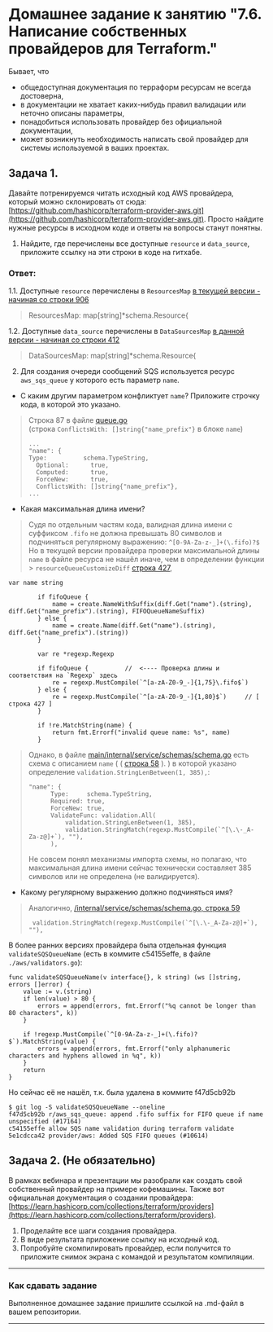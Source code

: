 # Домашнее задание к занятию "7.6. Написание собственных провайдеров для Terraform."

Бывает, что 
* общедоступная документация по терраформ ресурсам не всегда достоверна,
* в документации не хватает каких-нибудь правил валидации или неточно описаны параметры,
* понадобиться использовать провайдер без официальной документации,
* может возникнуть необходимость написать свой провайдер для системы используемой в ваших проектах.   

## Задача 1. 
Давайте потренируемся читать исходный код AWS провайдера, который можно склонировать от сюда: 
[https://github.com/hashicorp/terraform-provider-aws.git](https://github.com/hashicorp/terraform-provider-aws.git).
Просто найдите нужные ресурсы в исходном коде и ответы на вопросы станут понятны.  


1. Найдите, где перечислены все доступные `resource` и `data_source`, приложите ссылку на эти строки в коде на 
гитхабе. 

### Ответ:  
1.1. Доступные `resource` перечислены в `ResourcesMap` [в текущей версии - начиная со строки 906](https://github.com/hashicorp/terraform-provider-aws/blob/main/internal/provider/provider.go#L906)  

> ResourcesMap: map[string]*schema.Resource{  

1.2. Доступные `data_source` перечислены в `DataSourcesMap` [в данной версии - начиная со строки 412](https://github.com/hashicorp/terraform-provider-aws/blob/main/internal/provider/provider.go#L412)  

> DataSourcesMap: map[string]*schema.Resource{

2. Для создания очереди сообщений SQS используется ресурс `aws_sqs_queue` у которого есть параметр `name`. 
* С каким другим параметром конфликтует `name`? Приложите строчку кода, в которой это указано.

>  Строка 87 в файле [queue.go](https://github.com/hashicorp/terraform-provider-aws/blob/main/internal/service/sqs/queue.go#L87)  
>  (строка `ConflictsWith: []string{"name_prefix"}` в блоке `name`)
> <pre><code>...
>"name": {  
> Type:          schema.TypeString,
>   Optional:      true,  
>   Computed:      true,  
>   ForceNew:      true,  
>   ConflictsWith: []string{"name_prefix"},
> ... 
> </code></pre>


* Какая максимальная длина имени? 
 
> Судя по отдельным частям кода, валидная длина имени с суффиксом `.fifo`
> не должна превышать 80 символов и подчиняться регулярному выражению:
> `^[0-9A-Za-z-_]+(\.fifo)?$`    
> Но в текущей версии провайдера проверки максимальной длины `name`
> в файле ресурса не нашёл иначе, чем в определении функции
    > `resourceQueueCustomizeDiff`
> [строка 427](https://github.com/hashicorp/terraform-provider-aws/blob/b9fd7aba413d3967d89f8d873432f910e5905bea/internal/service/sqs/queue.go#L427),

```commandline
var name string

		if fifoQueue {
			name = create.NameWithSuffix(diff.Get("name").(string), diff.Get("name_prefix").(string), FIFOQueueNameSuffix)
		} else {
			name = create.Name(diff.Get("name").(string), diff.Get("name_prefix").(string))
		}

		var re *regexp.Regexp  
             
		if fifoQueue {          //  <---- Проверка длины и соответствия на `Regexp` здесь
			re = regexp.MustCompile(`^[a-zA-Z0-9_-]{1,75}\.fifo$`)
		} else {
			re = regexp.MustCompile(`^[a-zA-Z0-9_-]{1,80}$`)     // [ строка 427 ]
		}

		if !re.MatchString(name) {
			return fmt.Errorf("invalid queue name: %s", name)
		}
```

> Однако, в файле [main/internal/service/schemas/schema.go](https://github.com/hashicorp/terraform-provider-aws/blob/main/internal/service/schemas/schema.go)
> есть схема с описанием `name` ( ( [строка 58](https://github.com/hashicorp/terraform-provider-aws/blob/b9fd7aba413d3967d89f8d873432f910e5905bea/internal/service/schemas/schema.go#L58) ). )
> в которой указано определение `validation.StringLenBetween(1, 385),`:
> ```commandline
>"name": {
>		Type:     schema.TypeString,
>		Required: true,
>		ForceNew: true,
>		ValidateFunc: validation.All(
>		    validation.StringLenBetween(1, 385),
>		    validation.StringMatch(regexp.MustCompile(`^[\.\-_A-Za-z@]+`), ""),
>		),
>``` 
> Не совсем понял механизмы импорта схемы, но полагаю,
> что максимальная длина имени сейчас технически составляет 385 символов или не определена (не валидируется).
>  
  

* Какому регулярному выражению должно подчиняться имя? 
 
> Аналогично, [/internal/service/schemas/schema.go, строка 59](https://github.com/hashicorp/terraform-provider-aws/blob/b9fd7aba413d3967d89f8d873432f910e5905bea/internal/service/schemas/schema.go#L58)
> ```
>  validation.StringMatch(regexp.MustCompile(`^[\.\-_A-Za-z@]+`), ""),
> ```
   

В более ранних версиях провайдера была отдельная функция `validateSQSQueueName` (есть в коммите c54155effe, в файле `./aws/validators.go`):
```commandline
func validateSQSQueueName(v interface{}, k string) (ws []string, errors []error) {
	value := v.(string)
	if len(value) > 80 {
		errors = append(errors, fmt.Errorf("%q cannot be longer than 80 characters", k))
	}

	if !regexp.MustCompile(`^[0-9A-Za-z-_]+(\.fifo)?$`).MatchString(value) {
		errors = append(errors, fmt.Errorf("only alphanumeric characters and hyphens allowed in %q", k))
	}
	return
}
```

Но сейчас её не нашёл, т.к. была удалена в коммите f47d5cb92b

```commandline
$ git log -S validateSQSQueueName --oneline
f47d5cb92b r/aws_sqs_queue: append .fifo suffix for FIFO queue if name unspecified (#17164)
c54155effe allow SQS name validation during terraform validate
5e1cdcca42 provider/aws: Added SQS FIFO queues (#10614)
```

## Задача 2. (Не обязательно) 
В рамках вебинара и презентации мы разобрали как создать свой собственный провайдер на примере кофемашины. 
Также вот официальная документация о создании провайдера: 
[https://learn.hashicorp.com/collections/terraform/providers](https://learn.hashicorp.com/collections/terraform/providers).


1. Проделайте все шаги создания провайдера.
2. В виде результата приложение ссылку на исходный код.
3. Попробуйте скомпилировать провайдер, если получится то приложите снимок экрана с командой и результатом компиляции.   

---

### Как cдавать задание

Выполненное домашнее задание пришлите ссылкой на .md-файл в вашем репозитории.

---
